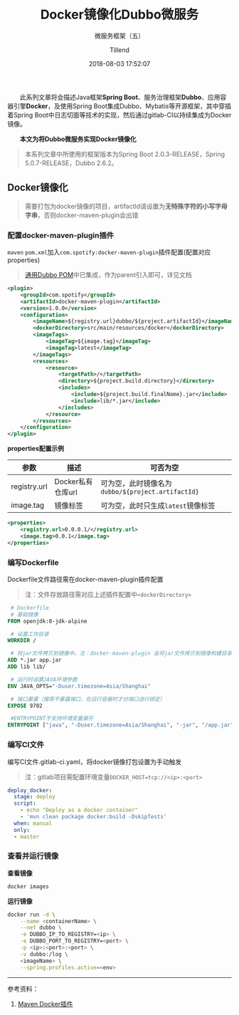 ﻿---
layout:     post
title:      "Docker镜像化Dubbo微服务"
subtitle:   "微服务框架（五）"
date:       2018-08-03 17:52:07
author:     "Tillend"
catalog:      true
header-img: "img/post-bg-alitrip.jpg"
tags:
	- Docker
    - Dubbo
    
---

　　此系列文章将会描述Java框架**Spring Boot**、服务治理框架**Dubbo**、应用容器引擎**Docker**，及使用Spring Boot集成Dubbo、Mybatis等开源框架，其中穿插着Spring Boot中日志切面等技术的实现，然后通过gitlab-CI以持续集成为Docker镜像。

　　**本文为将Dubbo微服务实现Docker镜像化**

> 本系列文章中所使用的框架版本为Spring Boot 2.0.3-RELEASE，Spring 5.0.7-RELEASE，Dubbo 2.6.2。


## Docker镜像化

> 需要打包为docker镜像的项目，artifactId请设置为**无特殊字符的小写字母字串**，否则docker-maven-plugin会出错

### 配置docker-maven-plugin插件

`maven` `pom.xml`加入`com.spotify:docker-maven-plugin`插件配置(配置对应properties)

> [通用Dubbo POM]()中已集成，作为parent引入即可，详见文档

```xml
<plugin>
	<groupId>com.spotify</groupId>
	<artifactId>docker-maven-plugin</artifactId>
	<version>1.0.0</version>
	<configuration>
		<imageName>${registry.url}dubbo/${project.artifactId}</imageName>
		<dockerDirectory>src/main/resources/docker</dockerDirectory>
		<imageTags>
			<imageTag>${image.tag}</imageTag>
			<imageTag>latest</imageTag>
		</imageTags>
		<resources>
			<resource>
				<targetPath>/</targetPath>
				<directory>${project.build.directory}</directory>
				<includes>
					<include>${project.build.finalName}.jar</include>
					<include>lib/*.jar</include>
				</includes>
			</resource>
		</resources>
	</configuration>
</plugin>
```

**properties配置示例**

| 参数  | 描述    | 可否为空      |
|---|---|---|
| registry.url |Docker私有仓库url |可为空，此时镜像名为`dubbo/${project.artifactId}` |
| image.tag |镜像标签 | 可为空，此时只生成`latest`镜像标签   |

```xml
<properties>
	<registry.url>0.0.0.1/</registry.url>
	<image.tag>0.0.1</image.tag>
</properties>
```

### 编写Dockerfile

Dockerfile文件路径需在docker-maven-plugin插件配置

> 注：文件存放路径需对应上述插件配置中``<dockerDirectory>``

```Dockerfile
 # Dockerfile
 # 基础镜像
FROM openjdk:8-jdk-alpine

 # 设置工作目录
WORKDIR /

 # 将jar文件拷贝到镜像中。注：docker-maven-plugin 会将jar文件拷贝到镜像构建目录中
ADD *.jar app.jar
ADD lib lib/

 # 运行时设置JAVA环境参数
ENV JAVA_OPTS="-Duser.timezone=Asia/Shanghai"

 # 端口暴露（推荐不暴露端口，在运行容器时才对端口进行绑定）
EXPOSE 9702

 #ENTRYPOINT不支持环境变量展开
ENTRYPOINT ["java", "-Duser.timezone=Asia/Shanghai", "-jar", "/app.jar"]
```

### 编写CI文件

编写CI文件.gitlab-ci.yaml，将docker镜像打包设置为手动触发

> 注：gitlab项目需配置环境变量``DOCKER_HOST=tcp://<ip>:<port>``

```yaml
deploy_docker:
  stage: deploy
  script:
    - echo "Deploy as a docker container"
    - 'mvn clean package docker:build -DskipTests'
  when: manual
  only:
  - master
```

### 查看并运行镜像

**查看镜像**

```bash
docker images
```

**运行镜像**

```bash
docker run -d \
	--name <containerName> \
	--net dubbo \
	-e DUBBO_IP_TO_REGISTRY=<ip> \
	-e DUBBO_PORT_TO_REGISTRY=<port> \
	-p <ip>:<port>:<port> \
	-v dubbo:/log \
	<imageName> \
	--spring.profiles.active=<env>
```

---
参考资料：
 1. [Maven Docker插件](https://github.com/spotify/docker-maven-plugin)
